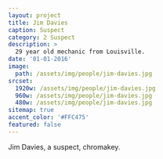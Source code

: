```yaml
---
layout: project
title: Jim Davies
caption: Suspect
category: 2 Suspect
description: >
  29 year old mechanic from Louisville.
date: '01-01-2016'
image: 
  path: /assets/img/people/jim-davies.jpg
srcset: 
  1920w: /assets/img/people/jim-davies.jpg
  960w: /assets/img/people/jim-davies.jpg
  480w: /assets/img/people/jim-davies.jpg
sitemap: true
accent_color: '#FFC475'
featured: false
---
```


Jim Davies, a suspect, chromakey.
